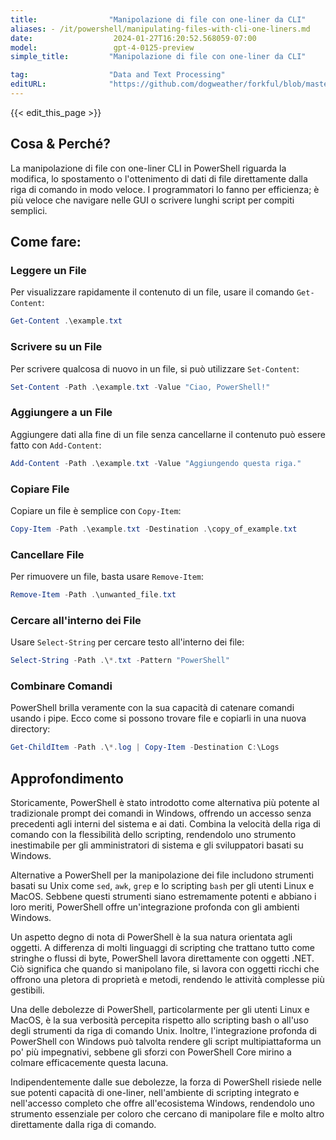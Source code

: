 ```yaml
---
title:                "Manipolazione di file con one-liner da CLI"
aliases: - /it/powershell/manipulating-files-with-cli-one-liners.md
date:                  2024-01-27T16:20:52.568059-07:00
model:                 gpt-4-0125-preview
simple_title:         "Manipolazione di file con one-liner da CLI"

tag:                  "Data and Text Processing"
editURL:              "https://github.com/dogweather/forkful/blob/master/content/it/powershell/manipulating-files-with-cli-one-liners.md"
---
```


{{< edit_this_page >}}

## Cosa & Perché?

La manipolazione di file con one-liner CLI in PowerShell riguarda la modifica, lo spostamento o l'ottenimento di dati di file direttamente dalla riga di comando in modo veloce. I programmatori lo fanno per efficienza; è più veloce che navigare nelle GUI o scrivere lunghi script per compiti semplici.

## Come fare:

### Leggere un File
Per visualizzare rapidamente il contenuto di un file, usare il comando `Get-Content`:
```PowerShell
Get-Content .\example.txt
```

### Scrivere su un File
Per scrivere qualcosa di nuovo in un file, si può utilizzare `Set-Content`:
```PowerShell
Set-Content -Path .\example.txt -Value "Ciao, PowerShell!"
```

### Aggiungere a un File
Aggiungere dati alla fine di un file senza cancellarne il contenuto può essere fatto con `Add-Content`:
```PowerShell
Add-Content -Path .\example.txt -Value "Aggiungendo questa riga."
```

### Copiare File
Copiare un file è semplice con `Copy-Item`:
```PowerShell
Copy-Item -Path .\example.txt -Destination .\copy_of_example.txt
```

### Cancellare File
Per rimuovere un file, basta usare `Remove-Item`:
```PowerShell
Remove-Item -Path .\unwanted_file.txt
```

### Cercare all'interno dei File
Usare `Select-String` per cercare testo all'interno dei file:
```PowerShell
Select-String -Path .\*.txt -Pattern "PowerShell"
```

### Combinare Comandi
PowerShell brilla veramente con la sua capacità di catenare comandi usando i pipe. Ecco come si possono trovare file e copiarli in una nuova directory:
```PowerShell
Get-ChildItem -Path .\*.log | Copy-Item -Destination C:\Logs
```

## Approfondimento

Storicamente, PowerShell è stato introdotto come alternativa più potente al tradizionale prompt dei comandi in Windows, offrendo un accesso senza precedenti agli interni del sistema e ai dati. Combina la velocità della riga di comando con la flessibilità dello scripting, rendendolo uno strumento inestimabile per gli amministratori di sistema e gli sviluppatori basati su Windows.

Alternative a PowerShell per la manipolazione dei file includono strumenti basati su Unix come `sed`, `awk`, `grep` e lo scripting `bash` per gli utenti Linux e MacOS. Sebbene questi strumenti siano estremamente potenti e abbiano i loro meriti, PowerShell offre un'integrazione profonda con gli ambienti Windows.

Un aspetto degno di nota di PowerShell è la sua natura orientata agli oggetti. A differenza di molti linguaggi di scripting che trattano tutto come stringhe o flussi di byte, PowerShell lavora direttamente con oggetti .NET. Ciò significa che quando si manipolano file, si lavora con oggetti ricchi che offrono una pletora di proprietà e metodi, rendendo le attività complesse più gestibili.

Una delle debolezze di PowerShell, particolarmente per gli utenti Linux e MacOS, è la sua verbosità percepita rispetto allo scripting bash o all'uso degli strumenti da riga di comando Unix. Inoltre, l'integrazione profonda di PowerShell con Windows può talvolta rendere gli script multipiattaforma un po' più impegnativi, sebbene gli sforzi con PowerShell Core mirino a colmare efficacemente questa lacuna.

Indipendentemente dalle sue debolezze, la forza di PowerShell risiede nelle sue potenti capacità di one-liner, nell'ambiente di scripting integrato e nell'accesso completo che offre all'ecosistema Windows, rendendolo uno strumento essenziale per coloro che cercano di manipolare file e molto altro direttamente dalla riga di comando.
